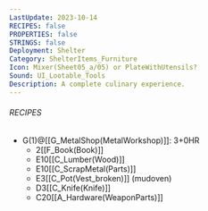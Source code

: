 ```yaml
---
LastUpdate: 2023-10-14
RECIPES: false
PROPERTIES: false
STRINGS: false
Deployment: Shelter
Category: ShelterItems_Furniture
Icon: Mixer(Sheet05_a/05) or PlateWithUtensils?
Sound: UI_Lootable_Tools
Description: A complete culinary experience.
---
```


###### RECIPES
- G(1)@[[G_MetalShop(MetalWorkshop)]]: 3+0HR
	- 2[[F_Book(Book)]]
	- E10[[C_Lumber(Wood)]]
	- E10[[C_ScrapMetal(Parts)]]
	- E3[[C_Pot(Vest_broken)]] (mudoven)
	- D3[[C_Knife(Knife)]]
	- C20[[A_Hardware(WeaponParts)]]